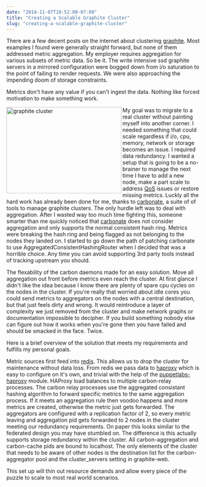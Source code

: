 ```yaml
---
date: "2014-11-07T18:52:00-07:00"
title: "Creating a Scalable Graphite Cluster"
slug: "creating-a-scalable-graphite-cluster"
---
```


There are a few decent posts on the internet about clustering [graphite](https://github.com/graphite-project). Most examples I found were generally straight forward, but none of them addressed metric aggregation. My employer requires aggregation for various subsets of metric data. So be it. The write intensive ssd graphite servers in a mirrored configuration were bogged down from i/o saturation to the point of failing to render requests. We were also approaching the impending doom of storage constraints. 

Metrics don't have any value if you can't ingest the data. Nothing like forced motivation to make something work.

<a href="/img/graphite3.png"><img align="left" title="graphite cluster" src="/img/graphite3s.png" alt="graphite cluster" width="300" height="225" /></a>My goal was to migrate to a real cluster without painting myself into another corner. I needed something that could scale regardless if i/o, cpu, memory, network or storage becomes an issue. I required data redundancy. I wanted a setup that is going to be a no-brainer to manage the next time I have to add a new node, make a part scale to address [QoS](http://en.wikipedia.org/wiki/Quality_of_service) issues or restore missing metrics. Luckly all the hard work has already been done for me, thanks to [carbonate](https://github.com/jssjr/carbonate), a suite of of tools to manage graphite clusters. The only hurdle left was to deal with aggregation. After I wasted way too much time fighting this, someone smarter than me quickly noticed that [carbonate](https://github.com/jssjr/carbonate/blob/master/carbonate/cluster.py#L16) does not consider aggregation and only supports the normal consistent hash ring. Metrics were breaking the hash ring and being flagged as not belonging to the nodes they landed on. I started to go down the path of patching carbonate to use AggregatedConsistentHashingRouter when I decided that was a horrible choice. Any time you can avoid supporting 3rd party tools instead of tracking upstream you should.

The flexability of the carbon daemons made for an easy solution. Move all aggregation out front before metrics even reach the cluster. At first glance I didn't like the idea because I know there are plenty of spare cpu cycles on the nodes in the cluster. If you're really that worried about idle cores you could send metrics to aggregators on the nodes with a central destination, but that just feels dirty and wrong. It would reintroduce a layer of complexity we just removed from the cluster and make network graphs or documentation impossible to decipher. If you build something nobody else can figure out how it works when you're gone then you have failed and should be smacked in the face. Twice.

Here is a brief overview of the solution that meets my requirements and fulfills my personal goals.

Metric sources first feed into [redis](http://redis.io/). This allows us to drop the cluster for maintenance without data loss. From redis we pass data to [haproxy](http://www.haproxy.org/) which is easy to configure on it's own, and trivial with the help of the [puppetlabs-haproxy](https://github.com/puppetlabs/puppetlabs-haproxy) module. HAProxy load balances to multiple carbon-relay processes. The carbon relay processes use the aggregated consistant hashing algorithm to forward specific metrics to the same aggregation process. If it meets an aggregation rule then voodoo happens and more metrics are created, otherwise the metric just gets forwarded. The aggregators are configured with a replication factor of 2, so every metric leaving and aggregation pid gets forwarded to 2 nodes in the cluster meeting our redundancy requirements. On paper this looks similar to the federated design you may have stumbled on. The difference is this actually supports storage redundancy within the cluster. All carbon-aggregation and carbon-cache pids are bound to localhost. The only elements of the cluster that needs to be aware of other nodes is the destination list for the carbon-aggregator pool and the cluster_servers setting in graphite-web. 

This set up will thin out resource demands and allow every piece of the puzzle to scale to most real world scenarios. 
 
